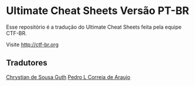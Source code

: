 Ultimate Cheat Sheets Versão PT-BR
=====================

Esse repositório é a tradução do Ultimate Cheat Sheets feita pela equipe CTF-BR.

Visite http://ctf-br.org

Tradutores
---------

[Chrystian de Sousa Guth](http://github.com/csguth)
[Pedro L Correia de Araujo](http://github.com/TheZakMan)
